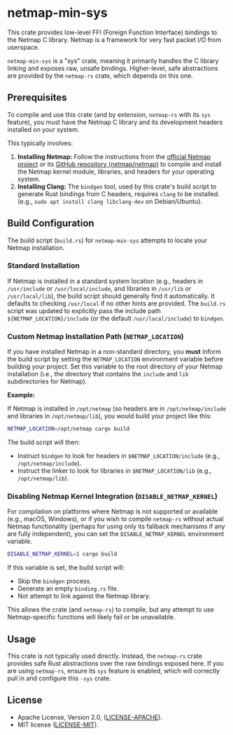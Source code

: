 # netmap-min-sys

This crate provides low-level FFI (Foreign Function Interface) bindings to the Netmap C library. Netmap is a framework for very fast packet I/O from userspace.

`netmap-min-sys` is a "sys" crate, meaning it primarily handles the C library linking and exposes raw, unsafe bindings. Higher-level, safe abstractions are provided by the `netmap-rs` crate, which depends on this one.

## Prerequisites

To compile and use this crate (and by extension, `netmap-rs` with its `sys` feature), you must have the Netmap C library and its development headers installed on your system.

This typically involves:
1.  **Installing Netmap:** Follow the instructions from the [official Netmap project](http://info.iet.unipi.it/~luigi/netmap/) or its [GitHub repository (netmap/netmap)](https://github.com/netmap/netmap) to compile and install the Netmap kernel module, libraries, and headers for your operating system.
2.  **Installing Clang:** The `bindgen` tool, used by this crate's build script to generate Rust bindings from C headers, requires `clang` to be installed. (e.g., `sudo apt install clang libclang-dev` on Debian/Ubuntu).

## Build Configuration

The build script (`build.rs`) for `netmap-min-sys` attempts to locate your Netmap installation.

### Standard Installation

If Netmap is installed in a standard system location (e.g., headers in `/usr/include` or `/usr/local/include`, and libraries in `/usr/lib` or `/usr/local/lib`), the build script should generally find it automatically. It defaults to checking `/usr/local` if no other hints are provided. The `build.rs` script was updated to explicitly pass the include path `${NETMAP_LOCATION}/include` (or the default `/usr/local/include`) to `bindgen`.

### Custom Netmap Installation Path (`NETMAP_LOCATION`)

If you have installed Netmap in a non-standard directory, you **must** inform the build script by setting the `NETMAP_LOCATION` environment variable before building your project. Set this variable to the root directory of your Netmap installation (i.e., the directory that contains the `include` and `lib` subdirectories for Netmap).

**Example:**

If Netmap is installed in `/opt/netmap` (so headers are in `/opt/netmap/include` and libraries in `/opt/netmap/lib`), you would build your project like this:

```bash
NETMAP_LOCATION=/opt/netmap cargo build
```

The build script will then:
*   Instruct `bindgen` to look for headers in `$NETMAP_LOCATION/include` (e.g., `/opt/netmap/include`).
*   Instruct the linker to look for libraries in `$NETMAP_LOCATION/lib` (e.g., `/opt/netmap/lib`).

### Disabling Netmap Kernel Integration (`DISABLE_NETMAP_KERNEL`)

For compilation on platforms where Netmap is not supported or available (e.g., macOS, Windows), or if you wish to compile `netmap-rs` without actual Netmap functionality (perhaps for using only its fallback mechanisms if any are fully independent), you can set the `DISABLE_NETMAP_KERNEL` environment variable.

```bash
DISABLE_NETMAP_KERNEL=1 cargo build
```

If this variable is set, the build script will:
*   Skip the `bindgen` process.
*   Generate an empty `binding.rs` file.
*   Not attempt to link against the Netmap library.

This allows the crate (and `netmap-rs`) to compile, but any attempt to use Netmap-specific functions will likely fail or be unavailable.

## Usage

This crate is not typically used directly. Instead, the `netmap-rs` crate provides safe Rust abstractions over the raw bindings exposed here. If you are using `netmap-rs`, ensure its `sys` feature is enabled, which will correctly pull in and configure this `-sys` crate.

## License
*   Apache License, Version 2.0, ([LICENSE-APACHE](LICENSE-APACHE)).
*   MIT license ([LICENSE-MIT](LICENSE-MIT)).
